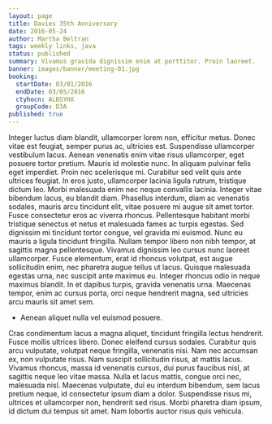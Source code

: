 ```yaml
---
layout: page
title: Davies 35th Anniversary
date: 2016-05-24
author: Martha Beltran
tags: weekly links, java
status: published
summary: Vivamus gravida dignissim enim at porttitor. Proin laoreet.
banner: images/banner/meeting-01.jpg
booking:
  startDate: 03/01/2016
  endDate: 03/05/2016
  ctyhocn: ALBSYHX
  groupCode: D3A
published: true
---
```

Integer luctus diam blandit, ullamcorper lorem non, efficitur metus. Donec vitae est feugiat, semper purus ac, ultricies est. Suspendisse ullamcorper vestibulum lacus. Aenean venenatis enim vitae risus ullamcorper, eget posuere tortor pretium. Mauris id molestie nunc. In aliquam pulvinar felis eget imperdiet. Proin nec scelerisque mi. Curabitur sed velit quis ante ultrices feugiat. In eros justo, ullamcorper lacinia ligula rutrum, tristique dictum leo. Morbi malesuada enim nec neque convallis lacinia.
Integer vitae bibendum lacus, eu blandit diam. Phasellus interdum, diam ac venenatis sodales, mauris arcu tincidunt elit, vitae posuere mi augue sit amet tortor. Fusce consectetur eros ac viverra rhoncus. Pellentesque habitant morbi tristique senectus et netus et malesuada fames ac turpis egestas. Sed dignissim mi tincidunt tortor congue, vel gravida mi euismod. Nunc eu mauris a ligula tincidunt fringilla. Nullam tempor libero non nibh tempor, at sagittis magna pellentesque. Vivamus dignissim leo cursus nunc laoreet ullamcorper. Fusce elementum, erat id rhoncus volutpat, est augue sollicitudin enim, nec pharetra augue tellus ut lacus. Quisque malesuada egestas urna, nec suscipit ante maximus eu. Integer rhoncus odio in neque maximus blandit. In et dapibus turpis, gravida venenatis urna. Maecenas tempor, enim ac cursus porta, orci neque hendrerit magna, sed ultricies arcu mauris sit amet sem.

* Aenean aliquet nulla vel euismod posuere.

Cras condimentum lacus a magna aliquet, tincidunt fringilla lectus hendrerit. Fusce mollis ultrices libero. Donec eleifend cursus sodales. Curabitur quis arcu vulputate, volutpat neque fringilla, venenatis nisi. Nam nec accumsan ex, non vulputate risus. Nam suscipit sollicitudin risus, at mattis lacus. Vivamus rhoncus, massa id venenatis cursus, dui purus faucibus nisl, at sagittis neque leo vitae massa. Nulla et lacus mattis, congue orci nec, malesuada nisl. Maecenas vulputate, dui eu interdum bibendum, sem lacus pretium neque, id consectetur ipsum diam a dolor. Suspendisse risus mi, ultrices et ullamcorper non, hendrerit sed risus. Morbi pharetra diam ipsum, id dictum dui tempus sit amet. Nam lobortis auctor risus quis vehicula.
